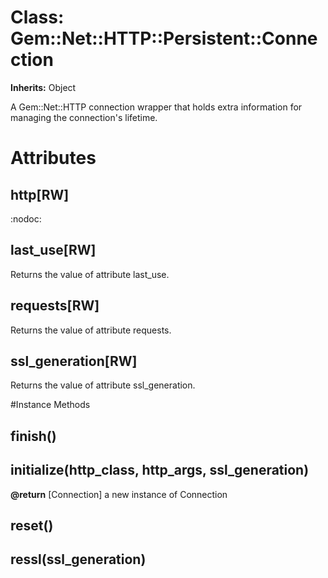 # Class: Gem::Net::HTTP::Persistent::Connection
**Inherits:** Object
    

A Gem::Net::HTTP connection wrapper that holds extra information for managing
the connection's lifetime.


# Attributes
## http[RW] [](#attribute-i-http)
:nodoc:

## last_use[RW] [](#attribute-i-last_use)
Returns the value of attribute last_use.

## requests[RW] [](#attribute-i-requests)
Returns the value of attribute requests.

## ssl_generation[RW] [](#attribute-i-ssl_generation)
Returns the value of attribute ssl_generation.


#Instance Methods
## finish() [](#method-i-finish)

## initialize(http_class, http_args, ssl_generation) [](#method-i-initialize)

**@return** [Connection] a new instance of Connection

## reset() [](#method-i-reset)

## ressl(ssl_generation) [](#method-i-ressl)

